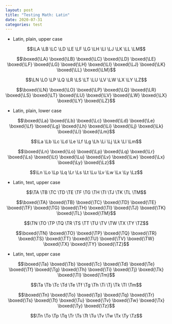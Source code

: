 ```yaml
---
layout: post
title: "Testing Math: Latin"
date: 2020-07-31
categories: test
---
```


- Latin, plain, upper case

$$\LA \LB \LC \LD \LE \LF \LG \LH \LI \LJ \LK \LL \LM$$

$$\boxed{\LA} \boxed{\LB} \boxed{\LC} \boxed{\LD} \boxed{\LE} \boxed{\LF} \boxed{\LG} \boxed{\LH} \boxed{\LI} \boxed{\LJ} \boxed{\LK} \boxed{\LL} \boxed{\LM}$$

$$\LN \LO \LP \LQ \LR \LS \LT \LU \LV \LW \LX \LY \LZ$$

$$\boxed{\LN} \boxed{\LO} \boxed{\LP} \boxed{\LQ} \boxed{\LR} \boxed{\LS} \boxed{\LT} \boxed{\LU} \boxed{\LV} \boxed{\LW} \boxed{\LX} \boxed{\LY} \boxed{\LZ}$$

- Latin, plain, lower case

$$\boxed{\La} \boxed{\Lb} \boxed{\Lc} \boxed{\Ld} \boxed{\Le} \boxed{\Lf} \boxed{\Lg} \boxed{\Lh} \boxed{\Li} \boxed{\Lj} \boxed{\Lk} \boxed{\Ll} \boxed{\Lm}$$

$$\La \Lb \Lc \Ld \Le \Lf \Lg \Lh \Li \Lj \Lk \Ll \Lm$$

$$\boxed{\Ln} \boxed{\Lo} \boxed{\Lp} \boxed{\Lq} \boxed{\Lr} \boxed{\Ls} \boxed{\Lt} \boxed{\Lu} \boxed{\Lv} \boxed{\Lw} \boxed{\Lx} \boxed{\Ly} \boxed{\Lz}$$

$$\Ln \Lo \Lp \Lq \Lr \Ls \Lt \Lu \Lv \Lw \Lx \Ly \Lz$$

- Latin, text, upper case

$$\TA \TB \TC \TD \TE \TF \TG \TH \TI \TJ \TK \TL \TM$$

$$\boxed{\TA} \boxed{\TB} \boxed{\TC} \boxed{\TD} \boxed{\TE} \boxed{\TF} \boxed{\TG} \boxed{\TH} \boxed{\TI} \boxed{\TJ} \boxed{\TK} \boxed{\TL} \boxed{\TM}$$

$$\TN \TO \TP \TQ \TR \TS \TT \TU \TV \TW \TX \TY \TZ$$

$$\boxed{\TN} \boxed{\TO} \boxed{\TP} \boxed{\TQ} \boxed{\TR} \boxed{\TS} \boxed{\TT} \boxed{\TU} \boxed{\TV} \boxed{\TW} \boxed{\TX} \boxed{\TY} \boxed{\TZ}$$

- Latin, text, upper case

$$\boxed{\Ta} \boxed{\Tb} \boxed{\Tc} \boxed{\Td} \boxed{\Te} \boxed{\Tf} \boxed{\Tg} \boxed{\Th} \boxed{\Ti} \boxed{\Tj} \boxed{\Tk} \boxed{\Tl} \boxed{\Tm}$$

$$\Ta \Tb \Tc \Td \Te \Tf \Tg \Th \Ti \Tj \Tk \Tl \Tm$$

$$\boxed{\Tn} \boxed{\To} \boxed{\Tp} \boxed{\Tq} \boxed{\Tr} \boxed{\Ts} \boxed{\Tt} \boxed{\Tu} \boxed{\Tv} \boxed{\Tw} \boxed{\Tx} \boxed{\Ty} \boxed{\Tz}$$

$$\Tn \To \Tp \Tq \Tr \Ts \Tt \Tu \Tv \Tw \Tx \Ty \Tz$$

<!--$$\Tl \To \Tg \Ts \Ti \Tn \Tc \To \Ts$$-->
